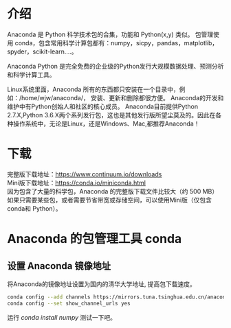 # 介绍
Anaconda 是 Python 科学技术包的合集，功能和 Python(x,y) 类似。
包管理使用 conda，包含常用科学计算包都有：numpy，sicpy，pandas，matplotlib，spyder，scikit-learn....。

Anaconda Python 是完全免费的企业级的Python发行大规模数据处理、预测分析和科学计算工具。

Linux系统里面，Anaconda 所有的东西都只安装在一个目录中，例如：/home/wjw/anaconda/， 安装、更新和删除都很方便。
Anaconda的开发和维护中有Python创始人和社区的核心成员。
Anaconda目前提供Python 2.7.X,Python 3.6.X两个系列发行包，这也是其他发行版所望尘莫及的。因此在各种操作系统中，无论是Linux，还是Windows、Mac,都推荐Anaconda！

# 下载
完整版下载地址：https://www.continuum.io/downloads  
Mini版下载地址：https://conda.io/miniconda.html  
因为包含了大量的科学包，Anaconda 的完整版下载文件比较大（约 500 MB）  
如果只需要某些包，或者需要节省带宽或存储空间，可以使用Mini版（仅包含conda和 Python）。

# Anaconda 的包管理工具 conda
## 设置 Anaconda 镜像地址
将Anaconda的镜像地址设置为国内的清华大学地址, 提高包下载速度。
```bash
conda config --add channels https://mirrors.tuna.tsinghua.edu.cn/anaconda/pkgs/free/
conda config --set show_channel_urls yes
```

运行 *conda install numpy* 测试一下吧。
